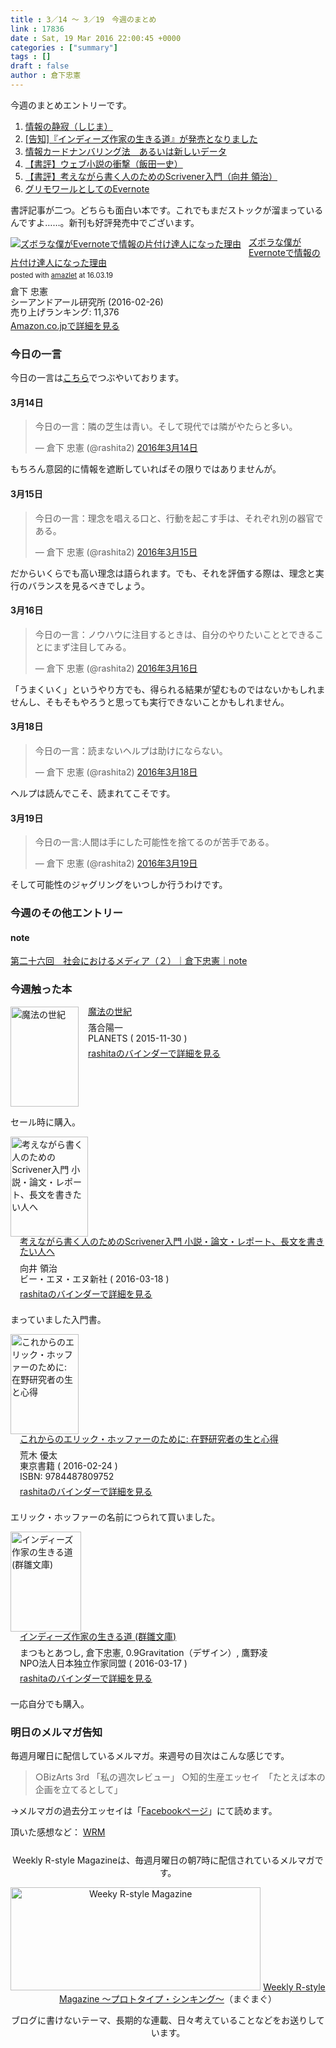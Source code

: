 ```yaml
---
title : 3／14 〜 3／19　今週のまとめ
link : 17836
date : Sat, 19 Mar 2016 22:00:45 +0000
categories : ["summary"]
tags : []
draft : false
author : 倉下忠憲
---
```


今週のまとめエントリーです。

<ol>
<li><a href="https://rashita.net/blog/?p=17770">情報の静寂（しじま）</a></li>
<li><a href="https://rashita.net/blog/?p=17778">[告知]『インディーズ作家の生きる道』が発売となりました</a></li>
<li><a href="https://rashita.net/blog/?p=17785">情報カードナンバリング法　あるいは新しいデータ</a></li>
<li><a href="https://rashita.net/blog/?p=17797">【書評】ウェブ小説の衝撃（飯田一史）</a></li>
<li><a href="https://rashita.net/blog/?p=17810">【書評】考えながら書く人のためのScrivener入門（向井 領治）</a></li>
<li><a href="https://rashita.net/blog/?p=17822">グリモワールとしてのEvernote</a></li>
</ol>

書評記事が二つ。どちらも面白い本です。これでもまだストックが溜まっているんですよ……。新刊も好評発売中でございます。

<div class="amazlet-box" style="margin-bottom:0px;"><div class="amazlet-image" style="float:left;margin:0px 12px 1px 0px;"><a href="http://www.amazon.co.jp/exec/obidos/ASIN/4863541953/rashita1000-22/ref=nosim/" name="amazletlink" target="_blank"><img src="http://ecx.images-amazon.com/images/I/515rWUhPqbL._SL160_.jpg" alt="ズボラな僕がEvernoteで情報の片付け達人になった理由" style="border: none;" /></a></div><div class="amazlet-info" style="line-height:120%; margin-bottom: 10px"><div class="amazlet-name" style="margin-bottom:10px;line-height:120%"><a href="http://www.amazon.co.jp/exec/obidos/ASIN/4863541953/rashita1000-22/ref=nosim/" name="amazletlink" target="_blank">ズボラな僕がEvernoteで情報の片付け達人になった理由</a><div class="amazlet-powered-date" style="font-size:80%;margin-top:5px;line-height:120%">posted with <a href="http://www.amazlet.com/" title="amazlet" target="_blank">amazlet</a> at 16.03.19</div></div><div class="amazlet-detail">倉下 忠憲 <br />シーアンドアール研究所 (2016-02-26)<br />売り上げランキング: 11,376<br /></div><div class="amazlet-sub-info" style="float: left;"><div class="amazlet-link" style="margin-top: 5px"><a href="http://www.amazon.co.jp/exec/obidos/ASIN/4863541953/rashita1000-22/ref=nosim/" name="amazletlink" target="_blank">Amazon.co.jpで詳細を見る</a></div></div></div><div class="amazlet-footer" style="clear: left"></div></div>

<h3>今日の一言</h3>
今日の一言は<a href="http://twitter.com/rashita2 ">こちら</a>でつぶやいております。

<h4>3月14日</h4>

<blockquote class="twitter-tweet" data-lang="ja"><p lang="ja" dir="ltr">今日の一言：隣の芝生は青い。そして現代では隣がやたらと多い。</p>&mdash; 倉下 忠憲 (@rashita2) <a href="https://twitter.com/rashita2/status/709284756207198208">2016年3月14日</a></blockquote>
<script async src="//platform.twitter.com/widgets.js" charset="utf-8"></script>

もちろん意図的に情報を遮断していればその限りではありませんが。

<h4>3月15日</h4>

<blockquote class="twitter-tweet" data-lang="ja"><p lang="ja" dir="ltr">今日の一言：理念を唱える口と、行動を起こす手は、それぞれ別の器官である。</p>&mdash; 倉下 忠憲 (@rashita2) <a href="https://twitter.com/rashita2/status/709718107263078400">2016年3月15日</a></blockquote>
<script async src="//platform.twitter.com/widgets.js" charset="utf-8"></script>

だからいくらでも高い理念は語られます。でも、それを評価する際は、理念と実行のバランスを見るべきでしょう。

<h4>3月16日</h4>

<blockquote class="twitter-tweet" data-lang="ja"><p lang="ja" dir="ltr">今日の一言：ノウハウに注目するときは、自分のやりたいこととできることにまず注目してみる。</p>&mdash; 倉下 忠憲 (@rashita2) <a href="https://twitter.com/rashita2/status/710088156083716097">2016年3月16日</a></blockquote>
<script async src="//platform.twitter.com/widgets.js" charset="utf-8"></script>

「うまくいく」というやり方でも、得られる結果が望むものではないかもしれませんし、そもそもやろうと思っても実行できないことかもしれません。

<h4>3月18日</h4>

<blockquote class="twitter-tweet" data-lang="ja"><p lang="ja" dir="ltr">今日の一言：読まないヘルプは助けにならない。</p>&mdash; 倉下 忠憲 (@rashita2) <a href="https://twitter.com/rashita2/status/710704275421208576">2016年3月18日</a></blockquote>
<script async src="//platform.twitter.com/widgets.js" charset="utf-8"></script>

ヘルプは読んでこそ、読まれてこそです。

<h4>3月19日</h4>

<blockquote class="twitter-tweet" data-lang="ja"><p lang="ja" dir="ltr">今日の一言:人間は手にした可能性を捨てるのが苦手である。</p>&mdash; 倉下 忠憲 (@rashita2) <a href="https://twitter.com/rashita2/status/711050388275744768">2016年3月19日</a></blockquote>
<script async src="//platform.twitter.com/widgets.js" charset="utf-8"></script>

そして可能性のジャグリングをいつしか行うわけです。

<h3>今週のその他エントリー</h3>

<H4>note</H4>

<a href="https://note.mu/rashita/n/nd4cb2c473a7a">第二十六回　社会におけるメディア（２）｜倉下忠憲｜note</a>

<H3>今週触った本</H3>

<div class="mm-middle" style="margin-bottom:0px;"><div class="mm-image" style="float:left;"><a href="http://www.amazon.co.jp/exec/obidos/ASIN/B0184BHSQU/rashita1000-22 /ref=nosim" target="_blank"><img src="http://ecx.images-amazon.com/images/I/51bPeV7xPFL._SL160_.jpg" alt="魔法の世紀" title="魔法の世紀" width="109" height="160" border="0" /></a></div><div class="mm-content" style="float:left;margin-left:15px;line-height:120%"><div class="mm-title" style="line-height:120%"><a href="http://www.amazon.co.jp/exec/obidos/ASIN/B0184BHSQU/rashita1000-22 /ref=nosim" target="_blank">魔法の世紀</a></div><div class="mm-detail" style="margin-top:10px;">落合陽一<br />PLANETS ( 2015-11-30 )<br /><div style="margin:7px 0px"><a href="http://mediamarker.net/u/rashita/?asin=B0184BHSQU" target="_blank">rashitaのバインダーで詳細を見る</a></div></div></div><div style="clear:left"></div></div>

セール時に購入。

<div class="mm-middle" style="margin-bottom:0px;"><div class="mm-image" style="float:left;"><a href="http://www.amazon.co.jp/exec/obidos/ASIN/B01CZCM53A/rashita1000-22 /ref=nosim" target="_blank"><img src="http://ecx.images-amazon.com/images/I/51WRrRBneVL._SL160_.jpg" alt="考えながら書く人のためのScrivener入門 小説・論文・レポート、長文を書きたい人へ" title="考えながら書く人のためのScrivener入門 小説・論文・レポート、長文を書きたい人へ" width="124" height="160" border="0" /></a></div><div class="mm-content" style="float:left;margin-left:15px;line-height:120%"><div class="mm-title" style="line-height:120%"><a href="http://www.amazon.co.jp/exec/obidos/ASIN/B01CZCM53A/rashita1000-22 /ref=nosim" target="_blank">考えながら書く人のためのScrivener入門 小説・論文・レポート、長文を書きたい人へ</a></div><div class="mm-detail" style="margin-top:10px;">向井 領治<br />ビー・エヌ・エヌ新社 ( 2016-03-18 )<br /><div style="margin:7px 0px"><a href="http://mediamarker.net/u/rashita/?asin=B01CZCM53A" target="_blank">rashitaのバインダーで詳細を見る</a></div></div></div><div style="clear:left"></div></div>

まっていました入門書。

<div class="mm-middle" style="margin-bottom:0px;"><div class="mm-image" style="float:left;"><a href="http://www.amazon.co.jp/exec/obidos/ASIN/4487809754/rashita1000-22 /ref=nosim" target="_blank"><img src="http://ecx.images-amazon.com/images/I/31%2B4nnrqIcL._SL160_.jpg" alt="これからのエリック・ホッファーのために: 在野研究者の生と心得" title="これからのエリック・ホッファーのために: 在野研究者の生と心得" width="109" height="160" border="0" /></a></div><div class="mm-content" style="float:left;margin-left:15px;line-height:120%"><div class="mm-title" style="line-height:120%"><a href="http://www.amazon.co.jp/exec/obidos/ASIN/4487809754/rashita1000-22 /ref=nosim" target="_blank">これからのエリック・ホッファーのために: 在野研究者の生と心得</a></div><div class="mm-detail" style="margin-top:10px;">荒木 優太<br />東京書籍 ( 2016-02-24 )<br />ISBN: 9784487809752<br /><div style="margin:7px 0px"><a href="http://mediamarker.net/u/rashita/?asin=4487809754" target="_blank">rashitaのバインダーで詳細を見る</a></div></div></div><div style="clear:left"></div></div>

エリック・ホッファーの名前につられて買いました。

<div class="mm-middle" style="margin-bottom:0px;"><div class="mm-image" style="float:left;"><a href="http://www.amazon.co.jp/exec/obidos/ASIN/B01D4D3EG6/rashita1000-22 /ref=nosim" target="_blank"><img src="http://ecx.images-amazon.com/images/I/51H-qGo6uQL._SL160_.jpg" alt="インディーズ作家の生きる道 (群雛文庫)" title="インディーズ作家の生きる道 (群雛文庫)" width="113" height="160" border="0" /></a></div><div class="mm-content" style="float:left;margin-left:15px;line-height:120%"><div class="mm-title" style="line-height:120%"><a href="http://www.amazon.co.jp/exec/obidos/ASIN/B01D4D3EG6/rashita1000-22 /ref=nosim" target="_blank">インディーズ作家の生きる道 (群雛文庫)</a></div><div class="mm-detail" style="margin-top:10px;">まつもとあつし, 倉下忠憲, 0.9Gravitation（デザイン）, 鷹野凌<br />NPO法人日本独立作家同盟 ( 2016-03-17 )<br /><div style="margin:7px 0px"><a href="http://mediamarker.net/u/rashita/?asin=B01D4D3EG6" target="_blank">rashitaのバインダーで詳細を見る</a></div></div></div><div style="clear:left"></div></div>

一応自分でも購入。

<h3>明日のメルマガ告知</h3>
毎週月曜日に配信しているメルマガ。来週号の目次はこんな感じです。
<blockquote>
○BizArts 3rd 「私の週次レビュー」
○知的生産エッセイ　「たとえば本の企画を立てるとして」
</blockquote>
→メルマガの過去分エッセイは「<a href="http://www.facebook.com/home.php#!/rashitaportal">Facebookページ</a>」にて読めます。

頂いた感想など：
<a class="twitter-timeline"  href="https://twitter.com/rashita2/timelines/427262290753097729"  data-widget-id="427265271171010561">WRM</a>
    <script>!function(d,s,id){var js,fjs=d.getElementsByTagName(s)[0],p=/^http:/.test(d.location)?'http':'https';if(!d.getElementById(id)){js=d.createElement(s);js.id=id;js.src=p+"://platform.twitter.com/widgets.js";fjs.parentNode.insertBefore(js,fjs);}}(document,"script","twitter-wjs");</script>

<div style="text-align:center;margin-top:25px;">
Weekly R-style Magazineは、毎週月曜日の朝7時に配信されているメルマガです。

<a href="http://www.mag2.com/m/0001185133.html" target="_blank"><img src="https://rashita.net/blog/wp-content/uploads/2010/09/mmbanner.jpg" alt="Weeky R-style Magazine" width="400" height="165" class="alignnone size-full wp-image-12201" /></a>
<a href="http://www.mag2.com/m/0001185133.html" target="_blank">Weekly R-style Magazine ～プロトタイプ・シンキング～</a>（まぐまぐ）

ブログに書けないテーマ、長期的な連載、日々考えていることなどをお送りしています。
</div>